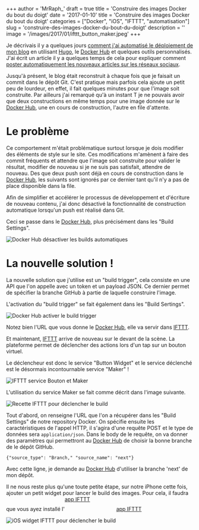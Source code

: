 +++
author = 'MrRaph_'
draft = true
title = 'Construire des images Docker du bout du doigt'
date = '2017-01-10'
title = 'Construire des images Docker du bout du doigt'
categories = ["Docker", "iOS", "IFTTT", "automatisation"]
slug = 'construire-des-images-docker-du-bout-du-doigt'
description = ''
image = '/images/2017/01/ifttt_button_maker.jpeg'
+++

Je décrivais il y a quelques jours [comment j'ai automatisé le déploiement de mon blog](/2017-sera-lannee-de-lautomatisation) en utilisant [Hugo](https://gohugo.io/), le [Docker Hub](https://hub.docker.com) et quelques outils personnalisés. J'ai écrit un article il y a quelques temps de cela pour expliquer comment [poster automatiquement les nouveaux articles sur les réseaux sociaux](/publier-automatiquement-sur-facebook-les-nouveaux-posts-dans-hugo).

Jusqu'à présent, le blog était reconstruit à chaque fois que je faisait un commit dans le dépôt Git. C'est pratique mais parfois cela ajoute un petit peu de lourdeur, en effet, il fait quelques minutes pour que l'image soit construite. Par ailleurs j'ai remarqué qu'à un instant T je ne pouvais avoir que deux constructions en même temps pour une image donnée sur le [Docker Hub](https://hub.docker.com), une en cours de construction, l'autre en file d'attente.

# Le problème

Ce comportement m'était problématique surtout lorsque je dois modifier des éléments de style sur le site. Ces modifications m'amènent à faire des commit fréquents et attendre que l'image soit construite pour valider le résultat, modifier de nouveau si je ne suis pas satisfait, attendre de nouveau. Des que deux push sont déjà en cours de construction dans le [Docker Hub](https://hub.docker.com), les suivants sont ignorés par ce dernier tant qu'il n'y a pas de place disponible dans la file.

Afin de simplifier et accélérer le processus de développement et d'écriture de nouveau contenu, j'ai donc désactivé la fonctionnalité de construction automatique lorsqu'un push est réalisé dans Git.

Ceci se passe dans le [Docker Hub](https://hub.docker.com), plus précisément dans les "Build Settings".

![Docker Hub désactiver les builds automatiques](/images/2017/01/docker_hub_disable_auto_builds.jpeg)

# La nouvelle solution !

La nouvelle solution que j'utilise est un "build trigger", cela consiste en une API que l'on appelle avec un token et un payload JSON. Ce dernier permet de spécifier la branche GitHub à partie de laquelle construire l'image.

L'activation du "build trigger" se fait également dans les "Build Sertings".

![Docker Hub activer le build trigger](/images/2017/01/docker_hub_build_triggers.jpeg)

Notez bien l'URL que vous donne le [Docker Hub](https://hub.docker.com), elle va servir dans [IFTTT](https://ifttt.com).

Et maintenant, [IFTTT](https://ifttt.com) arrive de nouveau sur le devant de la scène. La plateforme permet de déclencher des actions lors d'un tap sur un bouton virtuel.

Le déclencheur est donc le service "Button Widget" et le service déclenché est le désormais incontournable service "Maker" !

![IFTTT service Bouton et Maker](/images/2017/01/ifttt_button_maker.jpeg)

L'utilisation du service Maker se fait comme décrit dans l'image suivante.

![Recette IFTTT pour déclencher le build](/images/2017/01/ifttt_button_push_to_trigger_build.png)

Tout d'abord, on renseigne l'URL que l'on a récupérer dans les "Build Settings" de notre repository Docker. On spécifie ensuite les caractéristiques de l'appel HTTP, il s'agira d'une requête POST et le type de données sera `application/json`. Dans le body de le requête, on va donner des paramètres qui permettront au [Docker Hub](https://hub.docker.com) de choisir la bonne branche de le dépôt GitHub.

    {"source_type": "Branch," "source_name": "next"}

Avec cette ligne, je demande au [Docker Hub](https://hub.docker.com) d'utiliser la branche 'next' de mon dépôt.

Il ne nous reste plus qu'une toute petite étape, sur notre iPhone cette fois, ajouter un petit widget pour lancer le build des images. Pour cela, il faudra que vous ayez installé l'<a href="https://itunes.apple.com/fr/app/ifttt/id660944635?mt=8&at=1001lsQf" style="display:inline-block;overflow:hidden;background:url(//linkmaker.itunes.apple.com/assets/shared/badges/fr-fr/appstore-lrg.svg) no-repeat;width:135px;height:40px;background-size:contain;">app IFTTT</a>
<a href="https://itunes.apple.com/fr/app/ifttt/id660944635?mt=8&at=1001lsQf">app IFTTT</a>

![iOS widget IFTTT pour déclencher le build](/images/2017/01/ifttt_widget_build.jpeg)
